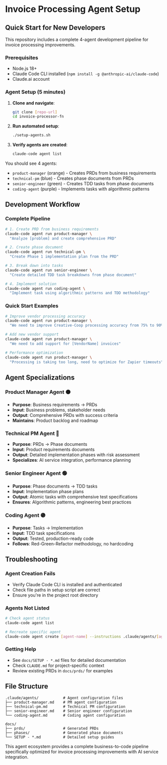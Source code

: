 # Invoice Processing Agent Setup

## Quick Start for New Developers

This repository includes a complete 4-agent development pipeline for invoice processing improvements.

### Prerequisites
- Node.js 18+
- Claude Code CLI installed (`npm install -g @anthropic-ai/claude-code`)
- Claude.ai account

### Agent Setup (5 minutes)

1. **Clone and navigate**:
   ```bash
   git clone [repo-url]
   cd invoice-processor-fn
   ```

2. **Run automated setup**:
   ```bash
   ./setup-agents.sh
   ```

3. **Verify agents are created**:
   ```bash
   claude-code agent list
   ```

You should see 4 agents:
- `product-manager` (orange) - Creates PRDs from business requirements
- `technical-pm` (blue) - Creates phase documents from PRDs  
- `senior-engineer` (green) - Creates TDD tasks from phase documents
- `coding-agent` (purple) - Implements tasks with algorithmic patterns

## Development Workflow

### Complete Pipeline
```bash
# 1. Create PRD from business requirements
claude-code agent run product-manager \
  "Analyze [problem] and create comprehensive PRD"

# 2. Create phase document
claude-code agent run technical-pm \
  "Create Phase 1 implementation plan from the PRD"

# 3. Break down into tasks
claude-code agent run senior-engineer \
  "Create detailed TDD task breakdowns from phase document"

# 4. Implement solution
claude-code agent run coding-agent \
  "Implement task using algorithmic patterns and TDD methodology"
```

### Quick Start Examples
```bash
# Improve vendor processing accuracy
claude-code agent run product-manager \
  "We need to improve Creative-Coop processing accuracy from 75% to 90%"

# Add new vendor support  
claude-code agent run product-manager \
  "We need to add support for [VendorName] invoices"

# Performance optimization
claude-code agent run product-manager \
  "Processing is taking too long, need to optimize for Zapier timeouts"
```

## Agent Specializations

### Product Manager Agent 🟠
- **Purpose**: Business requirements → PRDs
- **Input**: Business problems, stakeholder needs
- **Output**: Comprehensive PRDs with success criteria
- **Maintains**: Product backlog and roadmap

### Technical PM Agent 🔵  
- **Purpose**: PRDs → Phase documents
- **Input**: Product requirements documents
- **Output**: Detailed implementation phases with risk assessment
- **Specializes**: AI service integration, performance planning

### Senior Engineer Agent 🟢
- **Purpose**: Phase documents → TDD tasks
- **Input**: Implementation phase plans
- **Output**: Atomic tasks with comprehensive test specifications  
- **Ensures**: Algorithmic patterns, engineering best practices

### Coding Agent 🟣
- **Purpose**: Tasks → Implementation
- **Input**: TDD task specifications
- **Output**: Tested, production-ready code
- **Follows**: Red-Green-Refactor methodology, no hardcoding

## Troubleshooting

### Agent Creation Fails
- Verify Claude Code CLI is installed and authenticated
- Check file paths in setup script are correct
- Ensure you're in the project root directory

### Agents Not Listed
```bash
# Check agent status
claude-code agent list

# Recreate specific agent
claude-code agent create [agent-name] --instructions .claude/agents/[agent-name].md
```

### Getting Help
- See `docs/SETUP - *.md` files for detailed documentation
- Check `CLAUDE.md` for project-specific context
- Review existing PRDs in `docs/prds/` for examples

## File Structure
```
.claude/agents/           # Agent configuration files
├── product-manager.md    # PM agent configuration
├── technical-pm.md       # Technical PM configuration  
├── senior-engineer.md    # Senior engineer configuration
└── coding-agent.md       # Coding agent configuration

docs/
├── prds/                 # Generated PRDs
├── phases/               # Generated phase documents  
└── SETUP - *.md          # Detailed setup guides
```

This agent ecosystem provides a complete business-to-code pipeline specifically optimized for invoice processing improvements with AI service integration.